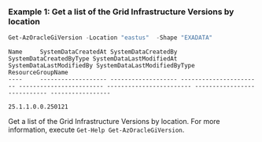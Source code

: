 ### Example 1: Get a list of the Grid Infrastructure Versions by location
```powershell
Get-AzOracleGiVersion -Location "eastus"  -Shape "EXADATA"
```

```output
Name     SystemDataCreatedAt SystemDataCreatedBy SystemDataCreatedByType SystemDataLastModifiedAt SystemDataLastModifiedBy SystemDataLastModifiedByType ResourceGroupName
----     ------------------- ------------------- ----------------------- ------------------------ ------------------------ ---------------------------- -----------------

25.1.1.0.0.250121                                                                                                                                              
```

Get a list of the Grid Infrastructure Versions by location.
For more information, execute `Get-Help Get-AzOracleGiVersion`.
